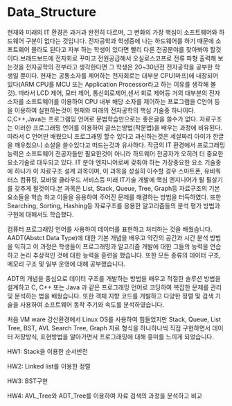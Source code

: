 # Data_Structure

현재와 미래의 IT 환경은 과거과 완전히 다르며, 그 변화의 가장 핵심이 소프트웨어와 하드웨어 구분이 없다는 것입니다. 전자공학과 학생중에 나는 하드웨어를 하기 때문에 소프트웨어 몰라도 된다고 자부 하는 학생이 있다면 빨리 다른 전공분야를 찾아봐야 할것이다.브래드보드에 전자회로 꾸미고 전원공급해서 오실로스코프로 전류 파형 출력해 보는것을 전자공학의 전부라고 생각한다면 그 학생은 20~30년전 전자공학을 공부한 학생일 뿐이다. 현재는 공통소자를 제어하는 전자회로는 대부분 CPU(마프)에 내장되어 있다(ARM CPU를 MCU 또는 Application Processor라고 하는 이유를 생각해 볼것). 따라서 LCD 제어, 모터 제어, 통신회로제어,센서 회로 제어등 거의 대부분의 전자소자를 소프트웨어를 이용하여 CPU 내부 해당 소자를 제어하는 프로그램을 C언어 등을 이용하여 실현하는것이 현재와 미래의 전자공학의 핵심 기술중 하나이다. C,C++,Java는 프로그램밍 언어로 문법학습만으로는 좋은글을 쓸수가 없다. 자료구조는 이러한 프로그래밍 언어를 이용하여 글쓰는방법(작문법)을 배우는 과정에 비유된다. 따라서 C 언어만 배웠으니 프로그래밍 할수 있다고 과신하는것은 세살짜리 아이가 한글을 깨우첬으니 소설을 쓸수있다고 떠드는것과 유사하다. 작금의 IT 환경에서 프로그래밍 능력은 소프트웨어 전공자들만 필요한것이 아니라 하드웨어 전공자가 오히려 더 중요한 요소기술로 대두되고 있다. IT 분야 엔지니어로써 갖춰야 하는 가장중요한 요소 기술중에 하나가 이 자료구조 설계 과목이며, 이 과목을 성실히 이수할 경우 스마트폰, 유비쿼터스 컴퓨팅, 모바일 클라우드 서비스등 미래 IT기술 개발에 핵심 엔지니어가 될 필살기를 갖추게 될것이다.본 과목은 List, Stack, Queue, Tree, Graph등 자료구조의 기본 요소들을 학습 하고 이들을 응용하여 주어진 문제를 해결하는 방법을 터득하였다. 또한 Searching, Sorting, Hashing등 자료구조를 응용한 알고리즘들의 분석 평가 방법과 구현에 대해서도 학습했다.

컴퓨터 프로그래밍 언어를 사용하여 데이터를 표현하고 처리하는 것을 배웠습니다. AADT(Abstct Data Type)에 대한 기본 개념을 배우고 약간의 공간과 시간 분석 방법을 익히고 이 과정은 학생들이 프로그래밍과 알고리즘 개발에 대한 그들의 능력을 연습하고 논리 추상적인 것에 대한 능력을 훈련을 했습니다. 또한 모든 종류의 데이터 구조, 메모리 구조 및 일부 운영에 대해 공부했습니다. 

ADT의 개념을 중심으로 데이터 구조를 개발하는 방법을 배우고 적절한 솔루션 방법을 설계하고 C, C++ 또는 Java 과 같은 프로그래밍 언어로 코딩하여 복잡한 문제를 관리 및 분석하는 법을 배웠습니다.
또한 객체 지향 코드를 개발하고 다양한 정렬 및 검색 기술을 사용하여 소프트웨어 동작 주기와 속도를 분석하였습니다.

처음 VM ware 강산환경에서 Linux OS를 사용하여 힘들었지만 Stack, Queue, List Tree, BST, AVL Search Tree, Graph 자료 형식을 하나하나씩 직접 구현하면서 데이터 저장방식, 표현방법을 알아가면서 프로그래밍에 대해 흥미를 느끼게 되었습니다.

HW1: Stack을 이용한 순서반전

HW2: Linked list를 이용한 정렬

HW3: BST구현

HW4: AVL_Tree와 ADT_Tree를 이용하여 자료 검색의 과정을 분석하고 비교
